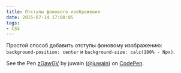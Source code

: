 ```yaml
---
title: Отступы фонового изображения
date: 2015-07-14 17:00:05
tags:
- CSS
---
```


Простой способ добавить отступы фоновому изображению: <br>`background-position: center` и `background-size: calc(100% - Npx)`.

<p data-height="380" data-theme-id="9939" data-slug-hash="zGawGV" data-default-tab="result" data-user="juwain" class='codepen'>See the Pen <a href='http://codepen.io/juwain/pen/zGawGV/'>zGawGV</a> by juwain (<a href='http://codepen.io/juwain'>@juwain</a>) on <a href='http://codepen.io'>CodePen</a>.</p>
<script async src="//assets.codepen.io/assets/embed/ei.js"></script>
